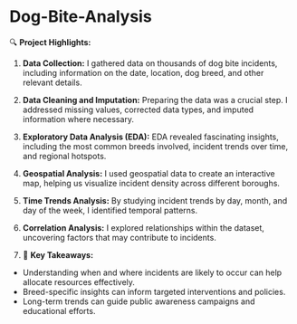 # Dog-Bite-Analysis
🔍 **Project Highlights:**

1. **Data Collection:** I gathered data on thousands of dog bite incidents, including information on the date, location, dog breed, and other relevant details.

2. **Data Cleaning and Imputation:** Preparing the data was a crucial step. I addressed missing values, corrected data types, and imputed information where necessary.

3. **Exploratory Data Analysis (EDA):** EDA revealed fascinating insights, including the most common breeds involved, incident trends over time, and regional hotspots.

4. **Geospatial Analysis:** I used geospatial data to create an interactive map, helping us visualize incident density across different boroughs.

5. **Time Trends Analysis:** By studying incident trends by day, month, and day of the week, I identified temporal patterns.

6. **Correlation Analysis:** I explored relationships within the dataset, uncovering factors that may contribute to incidents.


7. 🧐 **Key Takeaways:**

- Understanding when and where incidents are likely to occur can help allocate resources effectively.
- Breed-specific insights can inform targeted interventions and policies.
- Long-term trends can guide public awareness campaigns and educational efforts.
